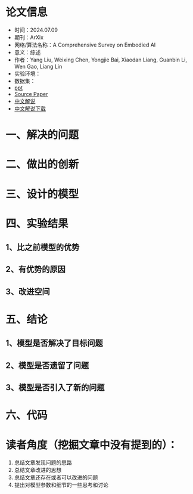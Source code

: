 # 论文信息
- 时间：2024.07.09
- 期刊：ArXix
- 网络/算法名称：A Comprehensive Survey on Embodied AI
- 意义：综述
- 作者：Yang Liu, Weixing Chen, Yongjie Bai, Xiaodan Liang, Guanbin Li, Wen Gao, Liang Lin
- 实验环境：
- 数据集：
- [ppt](../ppt/Aligning%20Cyber%20Space%20with%20Physical%20World%20A%20Comprehensive%20Survey%20on%20Embodied%20AI.pptx)
- [Source Paper](../papers/Aligning%20Cyber%20Space%20with%20Physical%20World%20A%20Comprehensive%20Survey%20on%20Embodied%20AI.pdf)
- [中文解说](https://mp.weixin.qq.com/s/vB-q47YaLcQbdmWwuCci2w)
- [中文解说下载](./具身智能综述：多模态大模型与世界模型在AGI时代的应用与挑战.pdf)

# 一、解决的问题

# 二、做出的创新

# 三、设计的模型

# 四、实验结果

## 1、比之前模型的优势

## 2、有优势的原因

## 3、改进空间

# 五、结论

## 1、模型是否解决了目标问题

## 2、模型是否遗留了问题

## 3、模型是否引入了新的问题

# 六、代码

# 读者角度（挖掘文章中没有提到的）：
1. 总结文章发现问题的思路
2. 总结文章改进的思想
3. 总结文章还存在或者可以改进的问题
4. 提出对模型参数和细节的一些思考和讨论
